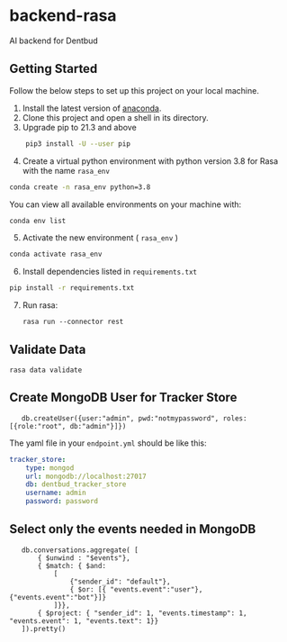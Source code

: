 # backend-rasa

AI backend for Dentbud

## Getting Started

Follow the below steps to set up this project on your local machine.

1. Install the latest version of [anaconda](https://www.anaconda.com/). 
2. Clone this project and open a shell in its directory.
2. Upgrade pip to 21.3 and above
```bash
	pip3 install -U --user pip
```

4. Create a virtual python environment with python version 3.8 for Rasa with the name `rasa_env` 

```bash
conda create -n rasa_env python=3.8
```

You can view all available environments on your machine with:

```bash
conda env list
```

5. Activate the new environment ( `rasa_env` )

```bash
conda activate rasa_env
```

6. Install dependencies listed in `requirements.txt`

```bash
pip install -r requirements.txt
```

7. Run rasa:

   ```shell
   rasa run --connector rest
   ```

   

## Validate Data

```shell
rasa data validate
```

## Create MongoDB User for Tracker Store
```shell
   db.createUser({user:"admin", pwd:"notmypassword", roles:[{role:"root", db:"admin"}]})
```
The yaml file in your `endpoint.yml` should be like this:

```yaml
tracker_store:
    type: mongod
    url: mongodb://localhost:27017
    db: dentbud_tracker_store
    username: admin
    password: password
```



## Select only the events needed in MongoDB
```shell
   db.conversations.aggregate( [
       { $unwind : "$events"},
       { $match: { $and:
           [
               {"sender_id": "default"},
               { $or: [{ "events.event":"user"}, {"events.event":"bot"}]}
           ]}},
       { $project: { "sender_id": 1, "events.timestamp": 1, "events.event": 1, "events.text": 1}}
   ]).pretty()
```